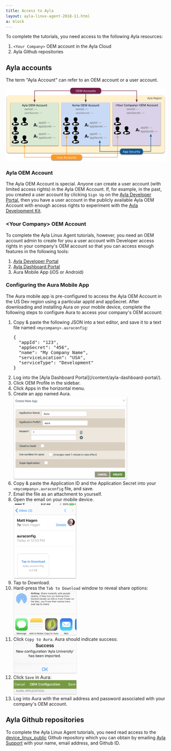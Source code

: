 ```yaml
---
title: Access to Ayla
layout: ayla-linux-agent-2018-11.html
a: block
---
```


To complete the tutorials, you need access to the following Ayla resources:

1. <code>&lt;Your Company&gt;</code> OEM account in the Ayla Cloud
1. Ayla Github repositories

## Ayla accounts

The term "Ayla Account" can refer to an OEM account or a user account.

<a href="oem-user-accounts.png"><img src="oem-user-accounts.png" width="700"></a>

### Ayla OEM Account

The Ayla OEM Account is special. Anyone can create a user account (with limited access rights) in the Ayla OEM Account. If, for example, in the past, you created a user account by clicking <code>Sign Up</code> on the [Ayla Developer Portal](/content/ayla-developer-portal/), then you have a user account in the publicly available Ayla OEM Account with enough access rights to experiment with the [Ayla Development Kit](/content/ayla-development-kit). 

### &lt;Your Company&gt; OEM Account

To complete the Ayla Linux Agent tutorials, however, you need an OEM account admin to create for you a user account with Developer access rights in your company's OEM account so that you can access enough features in the following tools: 

1. [Ayla Developer Portal](/content/ayla-developer-portal/)
1. [Ayla Dashboard Portal](/content/ayla-dashboard-portal/)
1. Aura Mobile App (iOS or Android)

### Configuring the Aura Mobile App

The Aura mobile app is pre-configured to access the Ayla OEM Account in the US Dev region using a particular appId and appSecret. After downloading and installing Aura on your mobile device, complete the following steps to configure Aura to access your company's OEM account:

<ol>
<li>Copy & paste the following JSON into a text editor, and save it to a text file named <code>&lt;mycompany&gt;.auraconfig</code>:
<pre>
{
  "appId": "123",
  "appSecret": "456",
  "name": "My Company Name",
  "serviceLocation": "USA",
  "serviceType": "Development"
}
</pre>
</li>
<li>Log into the [Ayla Dashboard Portal](/content/ayla-dashboard-portal/).</li>
<li>Click OEM Profile in the sidebar.</li>
<li>Click Apps in the horizontal menu.</li>
<li>Create an app named Aura.</li>
<img src="create-aura-app-id.png" width="360">
<li>Copy & paste the Application ID and the Application Secret into your <code>&lt;mycompany&gt;.auraconfig</code> file, and save.</li>
<li>Email the file as an attachment to yourself.</li>
<li>Open the email on your mobile device.</li>
<img src="email.png" width="200">
<li>Tap to Download.</li>
<li>Hard-press the <code>Tab to Download</code> window to reveal share options:</li>
<img src="share.png" width="200">
<li>Click <code>Copy to Aura</code>. Aura should indicate success:</li>
<img src="success.png" width="200">
<li>Click <code>Save</code> in Aura:</li>
<img src="save.png" width="200">
<li>Log into Aura with the email address and password associated with your company's OEM account.</li>

</ol>

## Ayla Github repositories

To complete the Ayla Linux Agent tutorials, you need read access to the [device_linux_public](https://github.com/AylaNetworks/device_linux_public) Github repository which you can obtain by emailing [Ayla Support](https://connection.aylanetworks.com/s/contact-ayla-support) with your name, email address, and Github ID.
